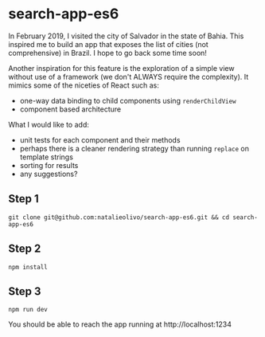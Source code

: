 # search-app-es6

In February 2019, I visited the city of Salvador in the state of Bahia. This inspired me to build an app that exposes the list of cities (not comprehensive) in Brazil. I hope to go back some time soon!

Another inspiration for this feature is the exploration of a simple view without use of a framework (we don't ALWAYS require the complexity). It mimics some of the niceties of React such as:

- one-way data binding to child components using `renderChildView`
- component based architecture

What I would like to add:

- unit tests for each component and their methods
- perhaps there is a cleaner rendering strategy than running `replace` on template strings
- sorting for results
- any suggestions?

## Step 1

`
git clone git@github.com:natalieolivo/search-app-es6.git && cd search-app-es6
`

## Step 2

`
npm install
`

## Step 3

`
npm run dev
`

You should be able to reach the app running at http://localhost:1234
